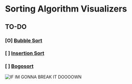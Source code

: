 # Sorting Algorithm Visualizers
## TO-DO
### **[**O**]** [Bubble Sort](https://en.wikipedia.org/wiki/Bubble_sort)
### **[** **]** [Insertion Sort](https://en.wikipedia.org/wiki/Insertion_sort)
### **[** **]** [Bogosort](https://en.wikipedia.org/wiki/Bogosort)

![IF IM GONNA BREAK IT DOOOOWN](https://i.imgur.com/3Db0dfy.jpeg)
